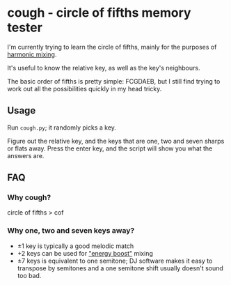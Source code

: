 # cough - circle of fifths memory tester
I'm currently trying to learn the circle of fifths, mainly for the purposes of
[harmonic mixing](https://en.wikipedia.org/wiki/Harmonic_mixing).

It's useful to know the relative key, as well as the key's neighbours.

The basic order of fifths is pretty simple: FCGDAEB, but I still find trying 
to work out all the possibilities quickly in my head tricky.

## Usage
Run `cough.py`; it randomly picks a key.

Figure out the relative key, and the keys that are one, two and seven sharps or
flats away. Press the enter key, and the script will show you what the answers
are.

## FAQ
### Why cough?
circle of fifths > cof

### Why one, two and seven keys away?
* ±1 key is typically a good melodic match
* +2 keys can be used for ["energy 
boost"](http://www.harmonic-mixing.com/EnergyBoostMixing.aspx) mixing
* ±7 keys is equivalent to one semitone; DJ software makes it easy to 
transpose by semitones and a one semitone shift usually doesn't sound too bad.

